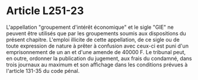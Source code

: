 # Article L251-23

L'appellation "groupement d'intérêt économique" et le sigle "GIE" ne peuvent être utilisés que par les groupements soumis aux dispositions du présent chapitre. L'emploi illicite de cette appellation, de ce sigle ou de toute expression de nature à prêter à confusion avec ceux-ci est puni d'un emprisonnement de un an et d'une amende de 40000 F.   Le tribunal peut, en outre, ordonner la publication du jugement, aux frais du condamné, dans trois journaux au maximum et son affichage dans les conditions prévues à l'article 131-35 du code pénal.